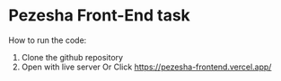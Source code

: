 ﻿# Pezesha Front-End task
How to run the code:
1) Clone the github repository
2) Open with live server
   Or Click https://pezesha-frontend.vercel.app/
